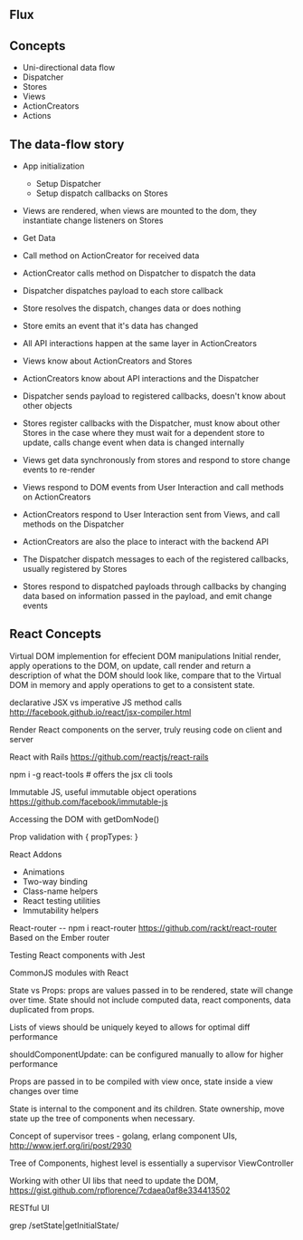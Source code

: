 ## Flux

## Concepts

* Uni-directional data flow
* Dispatcher
* Stores
* Views
* ActionCreators
* Actions

## The data-flow story

* App initialization
  * Setup Dispatcher
  * Setup dispatch callbacks on Stores
* Views are rendered, when views are mounted to the dom, they instantiate change listeners on Stores
* Get Data
* Call method on ActionCreator for received data
* ActionCreator calls method on Dispatcher to dispatch the data
* Dispatcher dispatches payload to each store callback
* Store resolves the dispatch, changes data or does nothing
* Store emits an event that it's data has changed


* All API interactions happen at the same layer in ActionCreators
* Views know about ActionCreators and Stores
* ActionCreators know about API interactions and the Dispatcher
* Dispatcher sends payload to registered callbacks, doesn't know about other objects
* Stores register callbacks with the Dispatcher, must know about other Stores in the case where they must wait for a dependent store to update, calls change event when data is changed internally


* Views get data synchronously from stores and respond to store change events to re-render
* Views respond to DOM events from User Interaction and call methods on ActionCreators
* ActionCreators respond to User Interaction sent from Views, and call methods on the Dispatcher
* ActionCreators are also the place to interact with the backend API
* The Dispatcher dispatch messages to each of the registered callbacks, usually registered by Stores
* Stores respond to dispatched payloads through callbacks by changing data based on information passed in the payload, and emit change events

## React Concepts

Virtual DOM implemention for effecient DOM manipulations
Initial render, apply operations to the DOM, on update, call render and return a description of what the DOM should look like, compare that to the Virtual DOM in memory and apply operations to get to a consistent state.

declarative JSX vs imperative JS method calls
http://facebook.github.io/react/jsx-compiler.html

Render React components on the server, truly reusing code on client and server

React with Rails
https://github.com/reactjs/react-rails

npm i -g react-tools # offers the jsx cli tools

Immutable JS, useful immutable object operations
https://github.com/facebook/immutable-js

Accessing the DOM with getDomNode()

Prop validation with { propTypes: }

React Addons
* Animations
* Two-way binding
* Class-name helpers
* React testing utilities
* Immutability helpers

React-router -- npm i react-router
https://github.com/rackt/react-router
Based on the Ember router

Testing React components with Jest

CommonJS modules with React

State vs Props: props are values passed in to be rendered, state will change over time. State should not include computed data, react components, data duplicated from props.

Lists of views should be uniquely keyed to allows for optimal diff performance

shouldComponentUpdate: can be configured manually to allow for higher performance

Props are passed in to be compiled with view once, state inside a view changes over time

State is internal to the component and its children.
State ownership, move state up the tree of components when necessary.

Concept of supervisor trees - golang, erlang component UIs, http://www.jerf.org/iri/post/2930

Tree of Components, highest level is essentially a supervisor ViewController

Working with other UI libs that need to update the DOM, https://gist.github.com/rpflorence/7cdaea0af8e334413502

RESTful UI

grep /setState|getInitialState/
